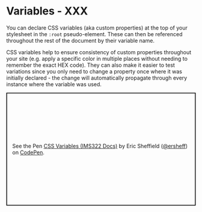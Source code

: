 # Variables - XXX

You can declare CSS variables (aka custom properties) at the top of your stylesheet in the `:root` pseudo-element. These can then be referenced throughout the rest of the document by their variable name.

CSS variables help to ensure consistency of custom properties throughout your site (e.g. apply a specific color in multiple places without needing to remember the exact HEX code). They can also make it easier to test variations since you only need to change a property once where it was initially declared - the change will automatically propagate through every instance where the variable was used.

<p class="codepen" data-height="350" data-default-tab="html,result" data-slug-hash="wvNVOKx" data-editable="true" data-user="ersheff" style="height: 300px; box-sizing: border-box; display: flex; align-items: center; justify-content: center; border: 2px solid; margin: 1em 0; padding: 1em;">
  <span>See the Pen <a href="https://codepen.io/ersheff/pen/wvNVOKx">
  CSS Variables (IMS322 Docs)</a> by Eric Sheffield (<a href="https://codepen.io/ersheff">@ersheff</a>)
  on <a href="https://codepen.io">CodePen</a>.</span>
</p>
<script async src="https://cpwebassets.codepen.io/assets/embed/ei.js"></script>

